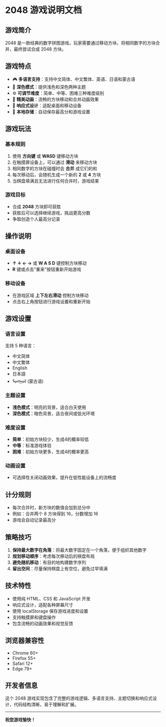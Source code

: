 # 2048 游戏说明文档

## 游戏简介

2048 是一款经典的数字拼图游戏，玩家需要通过移动方块，将相同数字的方块合并，最终尝试合成 2048 方块。

## 游戏特点

- 🎮 **多语言支持**：支持中文简体、中文繁体、英语、日语和蒙古语
- 🌙 **深色模式**：提供浅色和深色两种主题
- ⚙️ **可调节难度**：简单、中等、困难三种难度级别
- 🎨 **精美动画**：流畅的方块移动和合并动画效果
- 📱 **响应式设计**：适配桌面和移动设备
- 💾 **本地存储**：自动保存最高分和游戏设置

## 游戏玩法

### 基本规则

1. 使用 **方向键** 或 **WASD** 键移动方块
2. 在触摸屏设备上，可以通过 **滑动** 来移动方块
3. 相同数字的方块在碰撞时会 **合并** 成它们的和
4. 每次移动后，会随机生成一个新的 **2** 或 **4** 方块
5. 当棋盘填满且无法进行任何合并时，游戏结束

### 游戏目标

- 合成 **2048** 方块即可获胜
- 获胜后可以选择继续游戏，挑战更高分数
- 争取创造个人最高分记录

## 操作说明

### 桌面设备
- **↑ ↓ ← →** 或 **W A S D** 键控制方块移动
- **R** 键或点击"重来"按钮重新开始游戏

### 移动设备
- 在游戏区域 **上下左右滑动** 控制方块移动
- 点击右上角按钮进行游戏设置和重新开始

## 游戏设置

### 语言设置
支持 5 种语言：
- 中文简体
- 中文繁体
- English
- 日本語
- ᠮᠣᠩᠭᠣᠯ (蒙古语)

### 主题设置
- **浅色模式**：明亮的背景，适合白天使用
- **深色模式**：暗色背景，适合夜间或低光环境

### 难度设置
- **简单**：初始方块较少，生成4的概率较低
- **中等**：标准游戏体验
- **困难**：初始方块更多，生成4的概率更高

### 动画设置
- 可选择性关闭动画效果，提升在低性能设备上的流畅度

## 计分规则

- 每次合并时，新方块的数值会加到总分中
- 例如：合并两个 8 方块得到 16，分数增加 16
- 游戏会自动记录最高分

## 策略技巧

1. **保持最大数字在角落**：将最大数字固定在一个角落，便于组织其他数字
2. **规划移动顺序**：考虑每次移动后的棋盘布局
3. **避免随机移动**：有目的地构建数字序列
4. **留出空间**：尽量保持棋盘上有空位，避免过早填满

## 技术特性

- 使用纯 HTML、CSS 和 JavaScript 开发
- 响应式设计，适配各种屏幕尺寸
- 使用 localStorage 保存游戏进度和设置
- 支持触摸屏和键盘操作
- 包含流畅的动画效果和视觉反馈

## 浏览器兼容性

- Chrome 60+
- Firefox 55+
- Safari 12+
- Edge 79+

## 开发者信息

这个 2048 游戏实现包含了完整的游戏逻辑、多语言支持、主题切换和响应式设计，代码结构清晰，易于理解和扩展。

---

**祝您游戏愉快！**